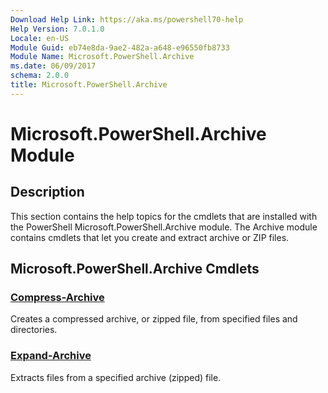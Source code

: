 ```yaml
---
Download Help Link: https://aka.ms/powershell70-help
Help Version: 7.0.1.0
Locale: en-US
Module Guid: eb74e8da-9ae2-482a-a648-e96550fb8733
Module Name: Microsoft.PowerShell.Archive
ms.date: 06/09/2017
schema: 2.0.0
title: Microsoft.PowerShell.Archive
---
```


# Microsoft.PowerShell.Archive Module

## Description

This section contains the help topics for the cmdlets that are installed with the PowerShell Microsoft.PowerShell.Archive module. The Archive module contains cmdlets that let you create and extract archive or ZIP files.

## Microsoft.PowerShell.Archive Cmdlets

### [Compress-Archive](Compress-Archive.md)
Creates a compressed archive, or zipped file, from specified files and directories.

### [Expand-Archive](Expand-Archive.md)
Extracts files from a specified archive (zipped) file.
